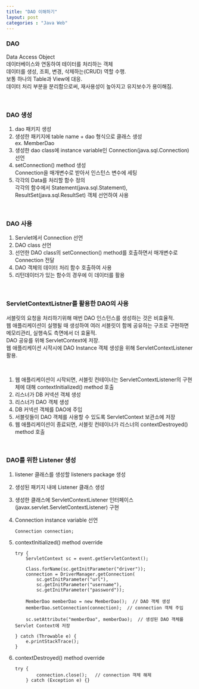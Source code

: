 ```yaml
---
title: "DAO 이해하기"
layout: post
categories : "Java Web"
---
```


### DAO

Data Access Object  
데이터베이스와 연동하여 테이터를 처리하는 객체  
데이터를 생성, 조회, 변경, 삭제하는(CRUD) 역할 수행.  
보통 하나의 Table과 View에 대응.  
데이터 처리 부분을 분리함으로써, 재사용성이 높아지고 유지보수가 용이해짐.  


<br>

### DAO 생성
1. dao 패키지 생성
1. 생성한 패키지에 table name + dao 형식으로 클래스 생성  
  ex. MemberDao 
1. 생성한 dao class에 instance variable인 Connection(java.sql.Connection) 선언 
2. setConnection() method 생성  
  Connection을 매개변수로 받아서 인스턴스 변수에 세팅
1. 각각의 Data를 처리할 함수 정의  
  각각의 함수에서 Statement(java.sql.Statement), ResultSet(java.sql.ResultSet) 객체 선언하여 사용

<br>

### DAO 사용
1. Servlet에서 Connection 선언
2. DAO class 선언
3. 선언한 DAO class의 setConnection() method를 호출하면서 매개변수로 Connection 전달
4. DAO 객체의 데이터 처리 함수 호출하여 사용
5. 리턴데이터가 있는 함수의 경우에 이 데이터를 활용

<br>

### ServletContextListner를 활용한 DAO의 사용
서블릿의 요청을 처리하기위해 매번 DAO 인스턴스를 생성하는 것은 비효율적.  
웹 애플리케이션이 실행될 때 생성하여 여러 서블릿이 함께 공유하는 구조로 구현하면 메모리관리, 실행속도 측면에서 더 효율적.  
DAO 공유를 위해 ServletContext에 저장.  
웹 애플리케이션 시작시에 DAO Instance 객체 생성을 위해 ServletContextListener 활용.  

<br>

1. 웹 애플리케이션이 시작되면, 서블릿 컨테이너는 ServletContextListener의 구현체에 대해 contextInitialized() method 호출  
2. 리스너가 DB 커넥션 객체 생성  
3. 리스너가 DAO 객체 생성  
4. DB 커넥션 객체를 DAO에 주입  
5. 서블릿들이 DAO 객체를 사용할 수 있도록 ServletContext 보관소에 저장  
6. 웹 애플리케이션이 종료되면, 서블릿 컨테이너가 리스너의 contextDestroyed() method 호출  

<br>

### DAO를 위한 Listener 생성
1. listener 클래스를 생성할 listeners package 생성  
2. 생성된 패키지 내에 Listener 클래스 생성
3. 생성한 클래스에 ServletContextListener 인터페이스 (javax.servlet.ServletContextListener) 구현
4. Connection instance variable 선언  
	
	```
	Connection connection;
	```
	
4. contextInitialized() method override  
	
	```
	try {
		ServletContext sc = event.getServletContext();
	
		Class.forName(sc.getInitParameter("driver"));
		connection = DriverManager.getConnection(
			sc.getInitParameter("url"),
			sc.getInitParameter("username"),
			sc.getInitParameter("password"));
	
		MemberDao memberDao = new MemberDao();  // DAO 객체 생성
		memberDao.setConnection(connection);  // connection 객체 주입
			
		sc.setAttribute("memberDao", memberDao);  // 생성된 DAO 객체를 Servlet Context에 저장
			
	} catch (Throwable e) {
		e.printStackTrace();
	}
	```
	
5. contextDestroyed() method override  
	
	```
	try {
			connection.close();   // connection 객체 해제
		} catch (Exception e) {}
	```

